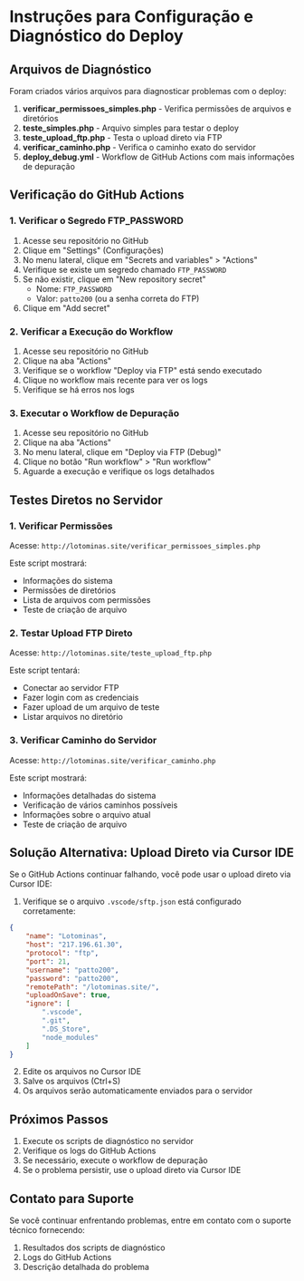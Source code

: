 # Instruções para Configuração e Diagnóstico do Deploy

## Arquivos de Diagnóstico

Foram criados vários arquivos para diagnosticar problemas com o deploy:

1. **verificar_permissoes_simples.php** - Verifica permissões de arquivos e diretórios
2. **teste_simples.php** - Arquivo simples para testar o deploy
3. **teste_upload_ftp.php** - Testa o upload direto via FTP
4. **verificar_caminho.php** - Verifica o caminho exato do servidor
5. **deploy_debug.yml** - Workflow de GitHub Actions com mais informações de depuração

## Verificação do GitHub Actions

### 1. Verificar o Segredo FTP_PASSWORD

1. Acesse seu repositório no GitHub
2. Clique em "Settings" (Configurações)
3. No menu lateral, clique em "Secrets and variables" > "Actions"
4. Verifique se existe um segredo chamado `FTP_PASSWORD`
5. Se não existir, clique em "New repository secret"
   - Nome: `FTP_PASSWORD`
   - Valor: `patto200` (ou a senha correta do FTP)
6. Clique em "Add secret"

### 2. Verificar a Execução do Workflow

1. Acesse seu repositório no GitHub
2. Clique na aba "Actions"
3. Verifique se o workflow "Deploy via FTP" está sendo executado
4. Clique no workflow mais recente para ver os logs
5. Verifique se há erros nos logs

### 3. Executar o Workflow de Depuração

1. Acesse seu repositório no GitHub
2. Clique na aba "Actions"
3. No menu lateral, clique em "Deploy via FTP (Debug)"
4. Clique no botão "Run workflow" > "Run workflow"
5. Aguarde a execução e verifique os logs detalhados

## Testes Diretos no Servidor

### 1. Verificar Permissões

Acesse: `http://lotominas.site/verificar_permissoes_simples.php`

Este script mostrará:
- Informações do sistema
- Permissões de diretórios
- Lista de arquivos com permissões
- Teste de criação de arquivo

### 2. Testar Upload FTP Direto

Acesse: `http://lotominas.site/teste_upload_ftp.php`

Este script tentará:
- Conectar ao servidor FTP
- Fazer login com as credenciais
- Fazer upload de um arquivo de teste
- Listar arquivos no diretório

### 3. Verificar Caminho do Servidor

Acesse: `http://lotominas.site/verificar_caminho.php`

Este script mostrará:
- Informações detalhadas do sistema
- Verificação de vários caminhos possíveis
- Informações sobre o arquivo atual
- Teste de criação de arquivo

## Solução Alternativa: Upload Direto via Cursor IDE

Se o GitHub Actions continuar falhando, você pode usar o upload direto via Cursor IDE:

1. Verifique se o arquivo `.vscode/sftp.json` está configurado corretamente:

```json
{
    "name": "Lotominas",
    "host": "217.196.61.30",
    "protocol": "ftp",
    "port": 21,
    "username": "patto200",
    "password": "patto200",
    "remotePath": "/lotominas.site/",
    "uploadOnSave": true,
    "ignore": [
        ".vscode",
        ".git",
        ".DS_Store",
        "node_modules"
    ]
}
```

2. Edite os arquivos no Cursor IDE
3. Salve os arquivos (Ctrl+S)
4. Os arquivos serão automaticamente enviados para o servidor

## Próximos Passos

1. Execute os scripts de diagnóstico no servidor
2. Verifique os logs do GitHub Actions
3. Se necessário, execute o workflow de depuração
4. Se o problema persistir, use o upload direto via Cursor IDE

## Contato para Suporte

Se você continuar enfrentando problemas, entre em contato com o suporte técnico fornecendo:

1. Resultados dos scripts de diagnóstico
2. Logs do GitHub Actions
3. Descrição detalhada do problema 